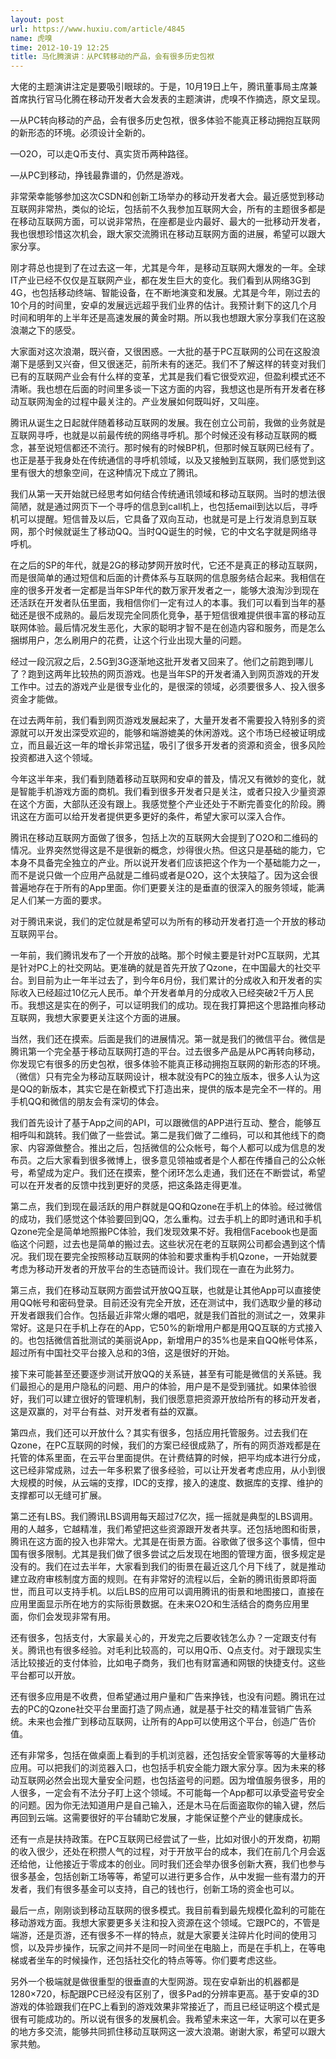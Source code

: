 ```yaml
---
layout: post
url: https://www.huxiu.com/article/4845
name: 虎嗅
time: 2012-10-19 12:25
title: 马化腾演讲：从PC转移动的产品，会有很多历史包袱
---
```

大佬的主题演讲注定是要吸引眼球的。于是，10月19日上午，腾讯董事局主席兼首席执行官马化腾在移动开发者大会发表的主题演讲，虎嗅不作摘选，原文呈现。

—从PC转向移动的产品，会有很多历史包袱，很多体验不能真正移动拥抱互联网的新形态的环境。必须设计全新的。

—O2O，可以走Q币支付、真实货币两种路径。

—从PC到移动，挣钱最靠谱的，仍然是游戏。

非常荣幸能够参加这次CSDN和创新工场举办的移动开发者大会。最近感觉到移动互联网非常热，类似的论坛，包括前不久我参加互联网大会，所有的主题很多都是在移动互联网方面，可以说非常热，在座都是业内最好、最大的一批移动开发者，我也很想珍惜这次机会，跟大家交流腾讯在移动互联网方面的进展，希望可以跟大家分享。

刚才蒋总也提到了在过去这一年，尤其是今年，是移动互联网大爆发的一年。全球IT产业已经不仅仅是互联网产业，都在发生巨大的变化。我们看到从网络3G到4G，也包括移动终端、智能设备，在不断地演变和发展。尤其是今年，刚过去的10个月的时间里，安卓的发展远远超乎我们业界的估计。我预计剩下的这几个月时间和明年的上半年还是高速发展的黄金时期。所以我也想跟大家分享我们在这股浪潮之下的感受。

大家面对这次浪潮，既兴奋，又很困惑。一大批的基于PC互联网的公司在这股浪潮下是感到又兴奋，但又很迷茫，前所未有的迷茫。我们不了解这样的转变对我们已有的互联网产业会有什么样的变革，尤其是我们看它很受欢迎，但盈利模式还不清晰。我也想在后面的时间里多谈一下这方面的内容，我想这也是所有开发者在移动互联网淘金的过程中最关注的。产业发展如何既叫好，又叫座。

腾讯从诞生之日起就伴随着移动互联网的发展。我在创立公司前，我做的业务就是互联网寻呼，也就是以前最传统的网络寻呼机。那个时候还没有移动互联网的概念，甚至说短信都还不流行。那时候有的时候BP机，但那时候互联网已经有了。也正是基于我身处在传统通信的寻呼机领域，以及又接触到互联网，我们感觉到这里有很大的想象空间，在这种情况下成立了腾讯。

我们从第一天开始就已经思考如何结合传统通讯领域和移动互联网。当时的想法很简陋，就是通过网页下一个寻呼的信息到call机上，也包括email到达以后，寻呼机可以提醒。短信普及以后，它具备了双向互动，也就是可是上行发消息到互联网，那个时候就诞生了移动QQ。当时QQ诞生的时候，它的中文名字就是网络寻呼机。

在之后的SP的年代，就是2G的移动梦网开放时代，它还不是真正的移动互联网，而是很简单的通过短信和后面的计费体系与互联网的信息服务结合起来。我相信在座的很多开发者一定都是当年SP年代的数万家开发者之一，能够大浪淘沙到现在还活跃在开发者队伍里面，我相信你们一定有过人的本事。我们可以看到当年的基础还是很不成熟的。最后发现完全同质化竞争，基于短信很难提供很丰富的移动互联网体验。最后情况发生恶化，大家的聪明才智不是在创造内容和服务，而是怎么捆绑用户，怎么刷用户的花费，让这个行业出现大量的问题。

经过一段沉寂之后，2.5G到3G逐渐地这批开发者又回来了。他们之前跑到哪儿了？跑到这两年比较热的网页游戏。也是当年SP的开发者涌入到网页游戏的开发工作中。过去的游戏产业是很专业化的，是很深的领域，必须要很多人、投入很多资金才能做。

在过去两年前，我们看到网页游戏发展起来了，大量开发者不需要投入特别多的资源就可以开发出深受欢迎的，能够和端游媲美的休闲游戏。这个市场已经被证明成立，而且最近这一年的增长非常迅猛，吸引了很多开发者的资源和资金，很多风险投资都进入这个领域。

今年这半年来，我们看到随着移动互联网和安卓的普及，情况又有微妙的变化，就是智能手机游戏方面的商机。我们看到很多开发者只是关注，或者只投入少量资源在这个方面，大部队还没有跟上。我感觉整个产业还处于不断完善变化的阶段。腾讯这在方面可以给开发者提供更多更好的条件，希望大家可以深入合作。

腾讯在移动互联网方面做了很多，包括上次的互联网大会提到了O2O和二维码的情况。业界突然觉得这是不是很新的概念，炒得很火热。但这只是基础的能力，它本身不具备完全独立的产业。所以说开发者们应该把这个作为一个基础能力之一，而不是说只做一个应用产品就是二维码或者是O2O，这个太狭隘了。因为这会很普遍地存在于所有的App里面。你们更要关注的是垂直的很深入的服务领域，能满足人们某一方面的要求。

对于腾讯来说，我们的定位就是希望可以为所有的移动开发者打造一个开放的移动互联网平台。

一年前，我们腾讯发布了一个开放的战略。那个时候主要是针对PC互联网，尤其是针对PC上的社交网站。更准确的就是首先开放了Qzone，在中国最大的社交平台。到目前为止一年半过去了，到今年6月份，我们累计的分成收入和开发者的实际收入已经超过10亿元人民币。单个开发者单月的分成收入已经突破2千万人民币。我想这是实在的例子，可以证明我们的成功。现在我打算把这个思路推向移动互联网，我想大家要更关注这个方面的进展。

当然，我们还在摸索。后面是我们的进展情况。第一就是我们的微信平台。微信是腾讯第一个完全基于移动互联网打造的平台。过去很多产品是从PC再转向移动，你发现它有很多的历史包袱，很多体验不能真正移动拥抱互联网的新形态的环境。（微信）只有完全为移动互联网设计，根本就没有PC的独立版本，很多人认为这是QQ的新版本，其实它是在新模式下打造出来，提供的版本是完全不一样的。用手机QQ和微信的朋友会有深切的体会。

我们首先设计了基于App之间的API，可以跟微信的APP进行互动、整合，能够互相呼叫和跳转。我们做了一些尝试。第二是我们做了二维码，可以和其他线下的商家、内容源做整合。推出之后，包括微信的公众帐号，每个人都可以成为信息的发布员。之后大家看到很多微博上，很多意见领袖或者是个人都在传播自己的公众帐号，希望成为定户。我们还在摸索，整个闭环怎么走通，我们还在不断尝试，希望可以在开发者的反馈中找到更好的灵感，把这条路走得更准。

第二点，我们到现在最活跃的用户群就是QQ和Qzone在手机上的体验。经过微信的成功，我们感觉这个体验要回到QQ，怎么重构。过去手机上的即时通讯和手机Qzone完全是简单地照搬PC体验，我们发现效果不好。我相信Facebook也是面临这个问题，过去也是简单的搬过去。这些状况在老的互联网公司都会遇到这个情况。我们现在要完全按照移动互联网的体验和要求重构手机Qzone，一开始就要考虑为移动开发者的开放平台的生态链而设计。我们现在一直在为此努力。

第三点，我们在移动互联网方面尝试开放QQ互联，也就是让其他App可以直接使用QQ帐号和密码登录。目前还没有完全开放，还在测试中，我们选取少量的移动开发者跟我们合作。包括最近非常火爆的唱吧，就是我们首批的测试之一，效果非常好。这是只在手机上存在的App，它50%的新增用户都是用QQ互联的方式接入的。也包括微信首批测试的美丽说App，新增用户的35%也是来自QQ帐号体系，超过所有中国社交平台接入总和的3倍，这是很好的开始。

接下来可能甚至还要逐步测试开放QQ的关系链，甚至有可能是微信的关系链。我们最担心的是用户隐私的问题、用户的体验，用户是不是受到骚扰。如果体验很好，我们可以建立很好的管理机制，我们很愿意把资源开放给所有的移动开发者，这是双赢的，对平台有益、对开发者有益的双赢。

第四点，我们还可以开放什么？其实有很多，包括应用托管服务。过去我们在Qzone，在PC互联网的时候，我们的方案已经很成熟了，所有的网页游戏都是在托管的体系里面，在云平台里面提供。在计费结算的时候，把平均成本进行分成，这已经非常成熟，过去一年多积累了很多经验，可以让开发者考虑应用，从小到很大规模的时候，从云端的支撑，IDC的支撑，接入的速度、数据库的支撑、维护的支撑都可以无缝可扩展。

第二还有LBS。我们腾讯LBS调用每天超过7亿次，摇一摇就是典型的LBS调用。用的人越多，它越精准，我们希望把这些资源跟开发者共享。还包括地图和街景，腾讯在这方面的投入也非常大。尤其是在街景方面。谷歌做了很多这个事情，但中国有很多限制。尤其是我们做了很多尝试之后发现在地图的管理方面，很多规定是没有的。我们在过去半年，大家看到我们的街景在最近这几个月下线了，就是推动建立政府审核制度方面的规则。在有非常好的流程以后，全新的腾讯街景即将面世，而且可以支持手机。以后LBS的应用可以调用腾讯的街景和地图接口，直接在应用里面显示所在地方的实际街景数据。在未来O2O和生活结合的商务应用里面，你们会发现非常有用。

还有很多，包括支付，大家最关心的，开发完之后要收钱怎么办？一定跟支付有关。腾讯也有很多经验。对毛利比较高的，可以用Q币、Q点支付。对于跟现实生活比较接近的支付体验，比如电子商务，我们也有财富通和网银的快捷支付。这些平台都可以开放。

还有很多应用是不收费，但希望通过用户量和广告来挣钱，也没有问题。腾讯在过去的PC的Qzone社交平台里面打造了网点通，就是基于社交的精准营销广告系统。未来也会推广到移动互联网，让所有的App可以使用这个平台，创造广告价值。

还有非常多，包括在做桌面上看到的手机浏览器，还包括安全管家等等的大量移动应用。可以把我们的浏览器入口，也包括手机安全能力跟大家分享。因为未来的移动互联网必然会出现大量安全问题，也包括盗号的问题。因为增值服务很多，用的人很多，一定会有不法分子盯上这个领域。不可能每一个App都可以承受盗号安全的问题。因为你无法知道用户是自己输入，还是木马在后面盗取你的输入键，然后再回到云端。这需要很好的平台辅助它发展，才能保证整个产业的健康成长。

还有一点是扶持政策。在PC互联网已经尝试了一些，比如对很小的开发商，初期的收入很少，还处在积攒人气的过程，对于开放平台的成本，我们在前几个月会返还给他，让他接近于零成本的创业。同时我们还会举办很多创新大赛，我们也参与很多基金，包括创新工场等等，希望可以进行更多合作，从中发掘一些有潜力的开发者，我们有很多基金可以支持，自己的钱也行，创新工场的资金也可以。

最后一点，刚刚谈到移动互联网的很多模式。我目前看到最先规模化盈利的可能在移动游戏方面。我想大家要更多关注和投入资源在这个领域。它跟PC的，不管是端游，还是页游，还有很多不一样的特点，就是大家要关注碎片化时间的使用习惯，以及异步操作，玩家之间并不是同一时间坐在电脑上，而是在手机上，在等电梯或者坐车的时候操作，还包括社交化的特点等等。你们要考虑这些。

另外一个极端就是做很重型的很垂直的大型网游。现在安卓新出的机器都是1280×720，标配跟PC已经没有区别了，很多Pad的分辨率更高。基于安卓的3D游戏的体验跟我们在PC上看到的游戏效果非常接近了，而且已经证明这个模式是很有可能成功的。所以说有很多的发展机会。我希望未来这一年，大家可以在更多的地方多交流，能够共同抓住移动互联网这一波大浪潮。谢谢大家，希望可以跟大家共勉。

